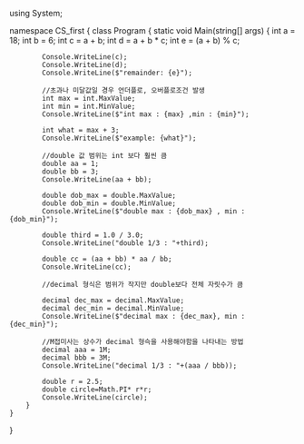 using System;

namespace CS_first
{
    class Program
    {
        static void Main(string[] args)
        {
            int a = 18;
            int b = 6;
            int c = a + b;
            int d = a + b * c;
            int e = (a + b) % c;

            Console.WriteLine(c);
            Console.WriteLine(d);
            Console.WriteLine($"remainder: {e}");

            //초과나 미달값일 경우 언더플로, 오버플로조건 발생
            int max = int.MaxValue;
            int min = int.MinValue;
            Console.WriteLine($"int max : {max} ,min : {min}");

            int what = max + 3;
            Console.WriteLine($"example: {what}");

            //double 값 범위는 int 보다 훨씬 큼
            double aa = 1;
            double bb = 3;
            Console.WriteLine(aa + bb);

            double dob_max = double.MaxValue;
            double dob_min = double.MinValue;
            Console.WriteLine($"double max : {dob_max} , min : {dob_min}");

            double third = 1.0 / 3.0;
            Console.WriteLine("double 1/3 : "+third);

            double cc = (aa + bb) * aa / bb;
            Console.WriteLine(cc);

            //decimal 형식은 범위가 작지만 double보다 전체 자릿수가 큼

            decimal dec_max = decimal.MaxValue;
            decimal dec_min = decimal.MinValue;
            Console.WriteLine($"decimal max : {dec_max}, min : {dec_min}");

            //M접미사는 상수가 decimal 형슥을 사용해야함을 나타내는 방법
            decimal aaa = 1M;
            decimal bbb = 3M;
            Console.WriteLine("decimal 1/3 : "+(aaa / bbb));

            double r = 2.5;
            double circle=Math.PI* r*r;
            Console.WriteLine(circle);
        }
    }
}
